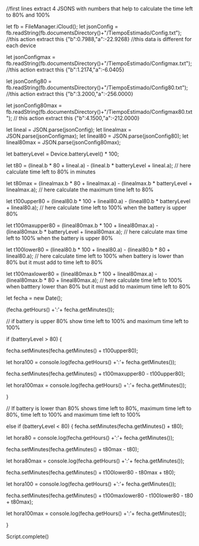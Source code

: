 //first lines extract 4 JSONS with numbers that help to calculate the time left to 80% and 100%

let fb = FileManager.iCloud();
let jsonConfig = fb.readString(fb.documentsDirectory()+"/TiempoEstimado/Config.txt");
//this action extract this {"b":0.7988,"a":-22.9268}
//this data is different for each device

let jsonConfigmax = fb.readString(fb.documentsDirectory()+"/TiempoEstimado/Configmax.txt");
//this action extract this {"b":1.2174,"a":-6.0405}

let jsonConfig80 = fb.readString(fb.documentsDirectory()+"/TiempoEstimado/Config80.txt");
//this action extract this {"b":3.2000,"a":-256.0000}

let jsonConfig80max = fb.readString(fb.documentsDirectory()+"/TiempoEstimado/Configmax80.txt");
// this action extract this {"b":4.1500,"a":-212.0000}

let lineal = JSON.parse(jsonConfig);
let linealmax = JSON.parse(jsonConfigmax);
let lineal80 = JSON.parse(jsonConfig80);
let lineal80max = JSON.parse(jsonConfig80max);

let batteryLevel = Device.batteryLevel() * 100;

let t80 = (lineal.b * 80 + lineal.a) - (lineal.b * batteryLevel + lineal.a);
// here calculate time left to 80% in minutes

let t80max = (linealmax.b * 80 + linealmax.a) - (linealmax.b * batteryLevel + linealmax.a);
// here calculate the maximum time left to 80%

let t100upper80 = (lineal80.b * 100 + lineal80.a) - (lineal80.b * batteryLevel + lineal80.a);
// here calculate time left to 100% when the battery is upper 80%

let t100maxupper80 = (lineal80max.b * 100 + lineal80max.a) - (lineal80max.b * batteryLevel + lineal80max.a);
// here calculate max time left to 100% when the battery is upper 80%

let t100lower80 = (lineal80.b * 100 + lineal80.a) - (lineal80.b * 80 + lineal80.a);
// here calculate time left to 100% when battery is lower than 80% but it must add to time left to 80%

let t100maxlower80 = (lineal80max.b * 100 + lineal80max.a) - (lineal80max.b * 80 + lineal80max.a);
// here calculate time left to 100% when batttery lower than 80% but it must add to maximum time left to 80%

let fecha = new Date();

(fecha.getHours() +':'+ fecha.getMinutes());

// if battery is upper 80% show time left to 100% and maximum time left to 100%

if (batteryLevel > 80) {
  
 fecha.setMinutes(fecha.getMinutes() + t100upper80); 

  let hora100 = console.log(fecha.getHours() +':'+ fecha.getMinutes());

fecha.setMinutes(fecha.getMinutes() + t100maxupper80 - t100upper80); 

  let hora100max = console.log(fecha.getHours() +':'+ fecha.getMinutes());

}

// If battery is lower than 80% shows time left to 80%, maximum time left to 80%, time left to 100% and maximum time left to 100%

else if (batteryLevel < 80) {
 fecha.setMinutes(fecha.getMinutes() + t80); 

  let hora80 = console.log(fecha.getHours() +':'+ fecha.getMinutes());

fecha.setMinutes(fecha.getMinutes() + t80max - t80); 

let hora80max = console.log(fecha.getHours() +':'+ fecha.getMinutes());

fecha.setMinutes(fecha.getMinutes() + t100lower80 - t80max + t80); 

  let hora100 = console.log(fecha.getHours() +':'+ fecha.getMinutes());

fecha.setMinutes(fecha.getMinutes() + t100maxlower80 - t100lower80 - t80 + t80max); 

  let hora100max = console.log(fecha.getHours() +':'+ fecha.getMinutes());

}


Script.complete()
